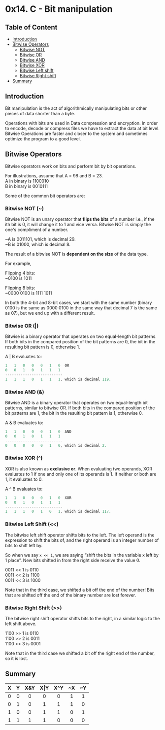 # 0x14. C - Bit manipulation

## Table of Content

* [Introduction](#introduction)
* [Bitwise Operators](#bitwise-operators)
  * [Bitwise NOT](#bitwise-not-)
  * [Bitwise OR](#bitwise-or-)
  * [Bitwise AND](#bitwise-and-)
  * [Bitwise  XOR](#bitwise-xor-)
  * [Bitwise Left shift](#bitwise-left-shift-)
  * [Bitwise Right shift](#bitwise-right-shift-)
* [Summary](#summary)

## Introduction

Bit manipulation is the act of algorithmically manipulating bits
or other pieces of data shorter than a byte.

Operations with bits are used in Data compression and encryption.
In order to encode, decode or compress files we have to extract the data at bit level.
Bitwise Operations are faster and closer to the system and sometimes optimize the program to a good level.

## Bitwise Operators

Bitwise operators work on bits and perform bit by bit operations.

For illustrations, assume that A = 98 and B = 23.\
A in binary is 1100010\
B in binary is 0010111

Some of the common bit operators are:

### Bitwise NOT (~)

Bitwise NOT is an unary operator that **flips the bits** of a number i.e.,
if the ith bit is 0, it will change it to 1 and vice versa.
Bitwise NOT is simply the one's compliment of a number.

~A is 0011101, which is decimal 29.\
~B is 01000, which is decimal 8.

The result of a bitwise NOT is **dependent on the size** of the data type.

For example,

Flipping 4 bits:\
~0100 is 1011

Flipping 8 bits:\
~0000 0100 is 1111 1011

In both the 4-bit and 8-bit cases, we start with the same number
(binary 0100 is the same as 0000 0100 in the same way that decimal 7 is the same as 07),
but we end up with a different result.

### Bitwise OR (|)

Bitwise is a binary operator that operates on two equal-length bit patterns.
If both bits in the compared position of the bit patterns are 0,
the bit in the resulting bit pattern is 0, otherwise 1.

A | B evaluates to:

```C
1   1   0   0   0   1   0  OR
0   0   1   0   1   1   1
--------------------------
1   1   1   0   1   1   1, which is decimal 119.
```

### Bitwise AND (&)

Bitwise AND is a binary operator that operates on two equal-length bit patterns, similar to bitwise OR.
If both bits in the compared position of the bit patterns are 1,
the bit in the resulting bit pattern is 1, otherwise 0.

A & B evaluates to:

```C
1   1   0   0   0   1   0  AND
0   0   1   0   1   1   1
--------------------------
0   0   0   0   0   1   0, which is decimal 2.
```

### Bitwise XOR (^)

XOR is also known as **exclusive or**.
When evaluating two operands, XOR evaluates to 1 if one and only one of its operands is 1.
If neither or both are 1, it evaluates to 0.

A ^ B evaluates to:

```C
1   1   0   0   0   1   0  XOR
0   0   1   0   1   1   1
--------------------------
1   1   1   0   1   0   1, which is decimal 117.
```

### Bitwise Left Shift (<<)

The bitwise left shift operator shifts bits to the left.
The left operand is the expression to shift the bits of, and the right operand is an integer number of bits to shift left by.

So when we say `x << 1`, we are saying “shift the bits in the variable x left by 1 place”.
New bits shifted in from the right side receive the value 0.

0011 << 1 is 0110\
0011 << 2 is 1100\
0011 << 3 is 1000

Note that in the third case, we shifted a bit off the end of the number!
Bits that are shifted off the end of the binary number are lost forever.

### Bitwise Right Shift (>>)

The bitwise right shift operator shifts bits to the right,
in a similar logic to the left shift above.

1100 >> 1 is 0110\
1100 >> 2 is 0011\
1100 >> 3 is 0001

Note that in the third case we shifted a bit off the right end of the number, so it is lost.

## Summary

|    X    |    Y    |   X&Y   |   X\|Y  |   X^Y   |   ~X    |   ~Y    |
|:-------:|:-------:|:-------:|:-------:|:-------:|:-------:|:-------:|
|    0    |    0    |    0    |    0    |    0    |    1    |    1    |
|    0    |    1    |    0    |    1    |    1    |    1    |    0    |
|    1    |    0    |    0    |    1    |    1    |    0    |    1    |
|    1    |    1    |    1    |    1    |    0    |    0    |    0    |
